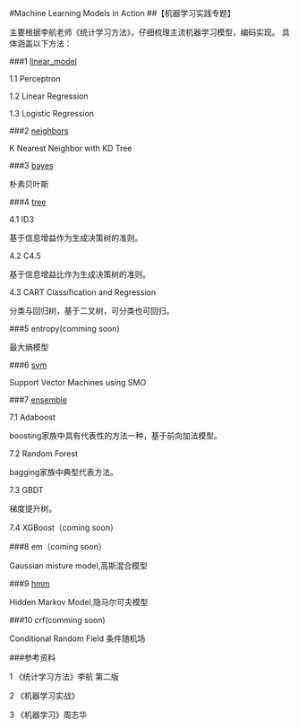 #Machine Learning Models in Action
##【机器学习实践专题】

主要根据李航老师《统计学习方法》，仔细梳理主流机器学习模型，编码实现。
具体涵盖以下方法：


###1 [linear_model](https://github.com/bannima/MachineLearninginAction/tree/master/linear_model)

1.1 Perceptron

1.2 Linear Regression

1.3 Logistic Regression

###2 [neighbors](https://github.com/bannima/MachineLearninginAction/tree/master/neighbors)

K Nearest Neighbor with KD Tree

###3 [bayes](https://github.com/bannima/MachineLearninginAction/tree/master/bayes)

朴素贝叶斯

###4 [tree](https://github.com/bannima/MachineLearninginAction/tree/master/tree)

4.1 ID3

基于信息增益作为生成决策树的准则。

4.2 C4.5

基于信息增益比作为生成决策树的准则。

4.3 CART Classification and Regression

分类与回归树，基于二叉树，可分类也可回归。

###5 entropy(comming soon)

最大熵模型

###6 [svm](https://github.com/bannima/MachineLearninginAction/tree/master/svm)

Support Vector Machines using SMO

###7 [ensemble](https://github.com/bannima/MachineLearninginAction/tree/master/ensemble)

7.1 Adaboost

boosting家族中具有代表性的方法一种，基于前向加法模型。

7.2 Random Forest

bagging家族中典型代表方法。

7.3 GBDT

梯度提升树。

7.4 XGBoost（coming soon）

###8 em（coming soon）

Gaussian misture model,高斯混合模型


###9 [hmm](https://github.com/bannima/MachineLearninginAction/tree/master/_hmm)

Hidden Markov Model,隐马尔可夫模型


###10 crf(comming soon)

Conditional Random Field 条件随机场


###参考资料

1 《统计学习方法》李航 第二版

2 《机器学习实战》

3 《机器学习》周志华

